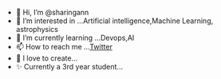 - 👋 Hi, I’m @sharingann
- 👀 I’m interested in ...Artificial intelligence,Machine Learning, astrophysics
- 🌱 I’m currently learning ...Devops,AI
- 📫 How to reach me ...[Twitter](https://twitter.com/Harikahtwt)
- 🎨 I love to create...
- ✨ Currently a 3rd year student...

<!---
sharingann/sharingann is a ✨ special ✨ repository because its `README.md` (this file) appears on your GitHub profile.
You can click the Preview link to take a look at your changes.
--->
